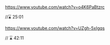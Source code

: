 https://www.youtube.com/watch?v=o4K6PaBtzrc  

//⌛ 25:01


https://www.youtube.com/watch?v=UZgh-5xIgqs

// ⌛ 42:11